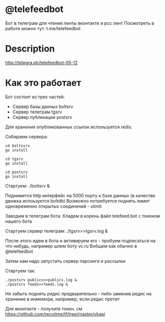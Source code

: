 # @telefeedbot

Бот в телеграм для чтения ленты вконтакте и рсс лент
Посмотреть в работе можно тут: t.me/telefeedbot

# Description
http://telegra.ph/telefeedbot-05-12


# Как это работает

Бот состоит из трех частей:
 - Сервер базы данных boltsrv
 - Сервер телеграм tgsrv
 - Сервер публикации postsrv

Для хранения опубликованных ссылок используется redis.

Собираем сервера:

```
cd boltssrv
go install

cd tgsrv 
go install

cd postsrv 
go install
```

Стартуем: ./boltsrv &

Поднимется http интерфейс на 5000 порту к базе данных (в качестве движка испоьзуется boltdb)
Возможно потребуется поднять лимит одновременно открытых соединений - ulimit


Заводим в телеграм бота.
Кладем в корень файл telefeed.bot c токеном нашего бота

Стартуем сервер телеграм: ./tgsrv>>tgsrv.log &

После этого идем в бота и активируем его - пробуем подписаться на что нибудь, например шлем боту vc.ru
Вобщем как обычно в @telefeedbot


Затем нам надо запустить сервер парсинга и рассылки

Стартуем  так: 
```
./postsrv publics>>publics.log &
./postsrv feeds>>feeds.log &
```
Не забыть поднять редис предварительно - либо заменив редис на хранение в инмемори, например, если редис претит

Для вконтакте - получите токен. см https://github.com/recoilme/tf/tree/master/vkapi
